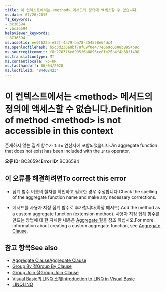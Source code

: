 ```yaml
---
title: 이 컨텍스트에서는 <method> 메서드의 정의에 액세스할 수 없습니다.
ms.date: 07/20/2015
f1_keywords:
- bc36594
- vbc36594
helpviewer_keywords:
- BC36594
ms.assetid: ee0f622a-e82f-4a79-ba78-354558e64dc4
ms.openlocfilehash: b5c3d236a8bf78f09f0e477e669c0508b8954b8c
ms.sourcegitcommit: f8c270376ed905f6a8896ce0fe25b4f4b38ff498
ms.translationtype: MT
ms.contentlocale: ko-KR
ms.lasthandoff: 06/04/2020
ms.locfileid: "84402423"
---
```

# <a name="definition-of-method-method-is-not-accessible-in-this-context"></a><span data-ttu-id="ccc5b-102">이 컨텍스트에서는 \<method> 메서드의 정의에 액세스할 수 없습니다.</span><span class="sxs-lookup"><span data-stu-id="ccc5b-102">Definition of method \<method> is not accessible in this context</span></span>
<span data-ttu-id="ccc5b-103">존재하지 않는 집계 함수가 `Into` 연산자에 포함되었습니다.</span><span class="sxs-lookup"><span data-stu-id="ccc5b-103">An aggregate function that does not exist has been included with the `Into` operator.</span></span>  
  
 <span data-ttu-id="ccc5b-104">**오류 ID:** BC36594</span><span class="sxs-lookup"><span data-stu-id="ccc5b-104">**Error ID:** BC36594</span></span>  
  
## <a name="to-correct-this-error"></a><span data-ttu-id="ccc5b-105">이 오류를 해결하려면</span><span class="sxs-lookup"><span data-stu-id="ccc5b-105">To correct this error</span></span>  
  
- <span data-ttu-id="ccc5b-106">집계 함수 이름의 철자를 확인하고 필요한 경우 수정합니다.</span><span class="sxs-lookup"><span data-stu-id="ccc5b-106">Check the spelling of the aggregate function name and make any necessary corrections.</span></span>  
  
- <span data-ttu-id="ccc5b-107">메서드를 사용자 지정 집계 함수로 추가합니다(확장 메서드).</span><span class="sxs-lookup"><span data-stu-id="ccc5b-107">Add the method as a custom aggregate function (extension method).</span></span> <span data-ttu-id="ccc5b-108">사용자 지정 집계 함수를 만드는 방법에 대 한 자세한 내용은 [Aggregate 절](../language-reference/queries/aggregate-clause.md)을 참조 하십시오.</span><span class="sxs-lookup"><span data-stu-id="ccc5b-108">For more information about creating a custom aggregate function, see [Aggregate Clause](../language-reference/queries/aggregate-clause.md).</span></span>  
  
## <a name="see-also"></a><span data-ttu-id="ccc5b-109">참고 항목</span><span class="sxs-lookup"><span data-stu-id="ccc5b-109">See also</span></span>

- [<span data-ttu-id="ccc5b-110">Aggregate Clause</span><span class="sxs-lookup"><span data-stu-id="ccc5b-110">Aggregate Clause</span></span>](../language-reference/queries/aggregate-clause.md)
- [<span data-ttu-id="ccc5b-111">Group By 절</span><span class="sxs-lookup"><span data-stu-id="ccc5b-111">Group By Clause</span></span>](../language-reference/queries/group-by-clause.md)
- [<span data-ttu-id="ccc5b-112">Group Join 절</span><span class="sxs-lookup"><span data-stu-id="ccc5b-112">Group Join Clause</span></span>](../language-reference/queries/group-join-clause.md)
- [<span data-ttu-id="ccc5b-113">Visual Basic의 LINQ 소개</span><span class="sxs-lookup"><span data-stu-id="ccc5b-113">Introduction to LINQ in Visual Basic</span></span>](../programming-guide/language-features/linq/introduction-to-linq.md)
- [<span data-ttu-id="ccc5b-114">LINQ</span><span class="sxs-lookup"><span data-stu-id="ccc5b-114">LINQ</span></span>](../programming-guide/language-features/linq/index.md)
